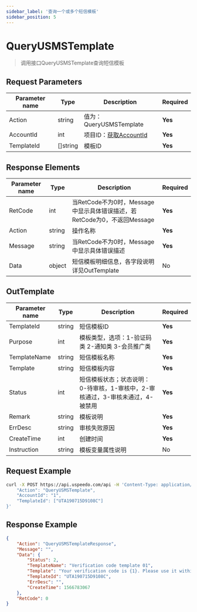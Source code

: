 ```yaml
---
sidebar_label: '查询一个或多个短信模板'
sidebar_position: 5
---
```


# QueryUSMSTemplate

> 调用接口QueryUSMSTemplate查询短信模板

## Request Parameters
|Parameter name| Type     |Description|Required|
|---|---|---|---|
|Action|string| 值为：QueryUSMSTemplate | **Yes**|
|AccountId  | int  | 项目ID：[获取AccountId](/docs/api/list/index.md)  | **Yes** |
|TemplateId| []string |模板ID|**Yes**|

## Response Elements
|Parameter name|Type|Description|Required|
|---|---|---|---|
|RetCode|int|当RetCode不为0时，Message中显示具体错误描述，若RetCode为0，不返回Message|**Yes**|
|Action|string|操作名称|**Yes**|
|Message|string|当RetCode不为0时，Message中显示具体错误描述|**Yes**|
|Data|object|短信模板明细信息，各字段说明详见OutTemplate|No|

## OutTemplate
|Parameter name|Type|Description|Required|
|---|---|---|---|
|TemplateId|string|短信模板ID|**Yes**|
|Purpose|int|模板类型，选项：1-验证码类 2-通知类 3-会员推广类|**Yes**|
|TemplateName|string|短信模板名称|**Yes**|
|Template|string|短信模板内容|**Yes**|
|Status|int|短信模板状态；状态说明：0-待审核，1-审核中，2-审核通过，3-审核未通过，4-被禁用|**Yes**|
|Remark|string|模板说明|**Yes**|
|ErrDesc|string|审核失败原因|**Yes**|
|CreateTime|int|创建时间|**Yes**|
|Instruction|string|模板变量属性说明|No|

## Request Example
```bash
curl -X POST https://api.uspeedo.com/api -H 'Content-Type: application/json' -d '{
    "Action": "QueryUSMSTemplate", 
    "AccountId": "1", 
    "TemplateId": ["UTA190715D9108C"]
}'
```

## Response Example
```json
{
    "Action": "QueryUSMSTemplateResponse", 
    "Message": "", 
    "Data": {
        "Status": 2, 
        "TemplateName": "Verification code template 01", 
        "Template": "Your verification code is {1}. Please use it within {2} minutes. Do not disclose it to others.", 
        "TemplateId": "UTA190715D9108C", 
        "ErrDesc": "", 
        "CreateTime": 1566783067
    }, 
    "RetCode": 0
}
```

